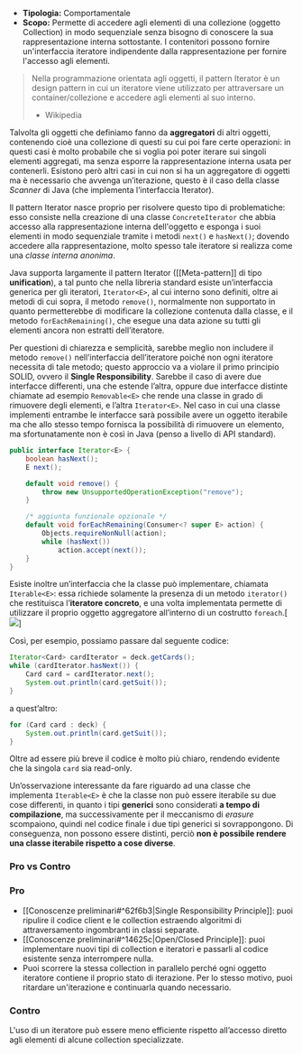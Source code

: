 - **Tipologia:** Comportamentale
- **Scopo:** Permette di accedere agli elementi di una collezione (oggetto Collection) in modo sequenziale senza bisogno di conoscere la sua rappresentazione interna sottostante. I contenitori possono fornire un'interfaccia iteratore indipendente dalla rappresentazione per fornire l'accesso agli elementi.

> Nella programmazione orientata agli oggetti, il pattern Iterator è un design pattern in cui un iteratore viene utilizzato per attraversare un container/collezione e accedere agli elementi al suo interno.
> - Wikipedia

Talvolta gli oggetti che definiamo fanno da **aggregatori** di altri oggetti, contenendo cioè una collezione di questi su cui poi fare certe operazioni: in questi casi è molto probabile che si voglia poi poter iterare sui singoli elementi aggregati, ma senza esporre la rappresentazione interna usata per contenerli. 
Esistono però altri casi in cui non si ha un aggregatore di oggetti ma è necessario che avvenga un’iterazione, questo è il caso della classe _Scanner_ di Java (che implementa l’interfaccia Iterator).

Il pattern Iterator nasce proprio per risolvere questo tipo di problematiche: esso consiste nella creazione di una classe `ConcreteIterator` che abbia accesso alla rappresentazione interna dell'oggetto e esponga i suoi elementi in modo sequenziale tramite i metodi `next()` e `hasNext()`; dovendo accedere alla rappresentazione, molto spesso tale iteratore si realizza come una _classe interna anonima_.

Java supporta largamente il pattern Iterator ([[Meta-pattern]] di tipo **unification**), a tal punto che nella libreria standard esiste un’interfaccia generica per gli iteratori, `Iterator<E>`, al cui interno sono definiti, oltre ai metodi di cui sopra, il metodo `remove()`, normalmente non supportato in quanto permetterebbe di modificare la collezione contenuta dalla classe, e il metodo `forEachRemaining()`, che esegue una data azione su tutti gli elementi ancora non estratti dell’iteratore.

Per questioni di chiarezza e semplicità, sarebbe meglio non includere il metodo `remove()` nell’interfaccia dell’iteratore poiché non ogni iteratore necessita di tale metodo; questo approccio va a violare il primo principio SOLID, ovvero il **Single Responsibility**. Sarebbe il caso di avere due interfacce differenti, una che estende l’altra, oppure due interfacce distinte chiamate ad esempio `Removable<E>` che rende una classe in grado di rimuovere degli elementi, e l’altra `Iterator<E>`. Nel caso in cui una classe implementi entrambe le interfacce sarà possibile avere un oggetto iterabile ma che allo stesso tempo fornisca la possibilità di rimuovere un elemento, ma sfortunatamente non è così in Java (penso a livello di API standard).

```java
public interface Iterator<E> {
    boolean hasNext();
    E next();

    default void remove() {
        throw new UnsupportedOperationException("remove");
    }

    /* aggiunta funzionale opzionale */
    default void forEachRemaining(Consumer<? super E> action) {
        Objects.requireNonNull(action);
        while (hasNext())
            action.accept(next());
    }
}
```

Esiste inoltre un’interfaccia che la classe può implementare, chiamata `Iterable<E>`: essa richiede solamente la presenza di un metodo `iterator()` che restituisca l’**iteratore concreto**, e una volta implementata permette di utilizzare il proprio oggetto aggregatore all’interno di un costrutto `foreach`.[![](https://marcobuster.github.io/sweng/mdbook-plantuml-img/a1c81927fa00b168e7c6bbb82edf938c5a678d27.svg)]

Così, per esempio, possiamo passare dal seguente codice:
```java
Iterator<Card> cardIterator = deck.getCards();
while (cardIterator.hasNext()) {
    Card card = cardIterator.next();
    System.out.println(card.getSuit());
}
```
a quest’altro:
```java
for (Card card : deck) {
    System.out.println(card.getSuit());
}
```

Oltre ad essere più breve il codice è molto più chiaro, rendendo evidente che la singola `card` sia read-only.

Un’osservazione interessante da fare riguardo ad una classe che implementa `Iterable<E>` è che la classe non può essere iterabile su due cose differenti, in quanto i tipi **generici** sono considerati **a tempo di compilazione**, ma successivamente per il meccanismo di *erasure* scompaiono, quindi nel codice finale i due tipi generici si sovrappongono. Di conseguenza, non possono essere distinti, perciò **non è possibile rendere una classe iterabile rispetto a cose diverse**.


### Pro vs Contro

### Pro
- [[Conoscenze preliminari#^62f6b3|Single Responsibility Principle]]: puoi ripulire il codice client e le collection estraendo algoritmi di attraversamento ingombranti in classi separate.
- [[Conoscenze preliminari#^14625c|Open/Closed Principle]]: puoi implementare nuovi tipi di collection e iteratori e passarli al codice esistente senza interrompere nulla.
- Puoi scorrere la stessa collection in parallelo perché ogni oggetto iteratore contiene il proprio stato di iterazione. Per lo stesso motivo, puoi ritardare un'iterazione e continuarla quando necessario.

### Contro

L'uso di un iteratore può essere meno efficiente rispetto all’accesso diretto agli elementi di alcune collection specializzate.